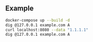 ## Example

```bash
docker-compose up --build -d
dig @127.0.0.1 example.com A
curl localhost:8080 --data "1.1.1.1"
dig @127.0.0.1 example.com A
```
